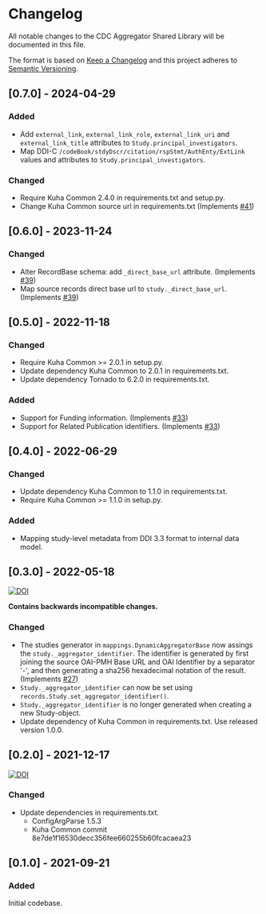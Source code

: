 # Changelog

All notable changes to the CDC Aggregator Shared Library will be documented in this file.

The format is based on [Keep a Changelog](http://keepachangelog.com/en/1.0.0/) and this project adheres to [Semantic Versioning](http://semver.org/spec/v2.0.0.html).


## [0.7.0] - 2024-04-29

### Added

- Add `external_link`, `external_link_role`, `external_link_uri` and
  `external_link_title` attributes to `Study.principal_investigators`.
- Map DDI-C `/codeBook/stdyDscr/citation/rspStmt/AuthEnty/ExtLink`
  values and attributes to `Study.principal_investigators`.

### Changed

- Require Kuha Common 2.4.0 in requirements.txt and setup.py.
- Change Kuha Common source url in requirements.txt (Implements
  [#41](https://github.com/cessda/cessda.cdc.aggregator.shared-library/issues/41))


## [0.6.0] - 2023-11-24

### Changed

- Alter RecordBase schema: add `_direct_base_url` attribute. (Implements
  [#39](https://github.com/cessda/cessda.cdc.aggregator.shared-library/issues/39))
- Map source records direct base url to `study._direct_base_url`. (Implements
  [#39](https://github.com/cessda/cessda.cdc.aggregator.shared-library/issues/39))


## [0.5.0] - 2022-11-18

### Changed

- Require Kuha Common >= 2.0.1 in setup.py.
- Update dependency Kuha Common to 2.0.1 in requirements.txt.
- Update dependency Tornado to 6.2.0 in requirements.txt.

### Added

- Support for Funding information. (Implements
  [#33](https://bitbucket.org/cessda/cessda.cdc.aggregator.shared-library/issues/33))
- Support for Related Publication identifiers. (Implements
  [#33](https://bitbucket.org/cessda/cessda.cdc.aggregator.shared-library/issues/33))


## [0.4.0] - 2022-06-29

### Changed

- Update dependency Kuha Common to 1.1.0 in requirements.txt.
- Require Kuha Common >= 1.1.0 in setup.py.

### Added

- Mapping study-level metadata from DDI 3.3 format to internal data
  model.


## [0.3.0] - 2022-05-18
[![DOI](https://zenodo.org/badge/DOI/10.5281/zenodo.6577777.svg)](https://doi.org/10.5281/zenodo.6577777)

**Contains backwards incompatible changes.**

### Changed

- The studies generator in `mappings.DynamicAggregatorBase` now assings
  the `study._aggregator_identifier`. The identifier is generated by
  first joining the source OAI-PMH Base URL and OAI Identifier by a
  separator '-', and then generating a sha256 hexadecimal notation of
  the result. (Implements [#27](https://bitbucket.org/cessda/cessda.cdc.aggregator.shared-library/issues/27))
- `Study._aggregator_identifier` can now be set using
  `records.Study.set_aggregator_identifier()`.
- `Study._aggregator_identifier` is no longer generated when creating a new
  Study-object.
- Update dependency of Kuha Common in requirements.txt. Use released
  version 1.0.0.


## [0.2.0] - 2021-12-17
[![DOI](https://zenodo.org/badge/DOI/10.5281/zenodo.5779958.svg)](https://doi.org/10.5281/zenodo.5779958)

### Changed

- Update dependencies in requirements.txt.
  - ConfigArgParse 1.5.3
  - Kuha Common commit 8e7de1f16530decc356fee660255b60fcacaea23


## [0.1.0] - 2021-09-21

### Added

Initial codebase.
